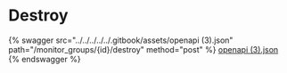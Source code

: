 # Destroy

{% swagger src="../../../../../.gitbook/assets/openapi (3).json" path="/monitor_groups/{id}/destroy" method="post" %}
[openapi (3).json](<../../../../../.gitbook/assets/openapi (3).json>)
{% endswagger %}

